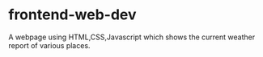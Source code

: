 # frontend-web-dev
A webpage using HTML,CSS,Javascript which shows the current weather report of various places.
